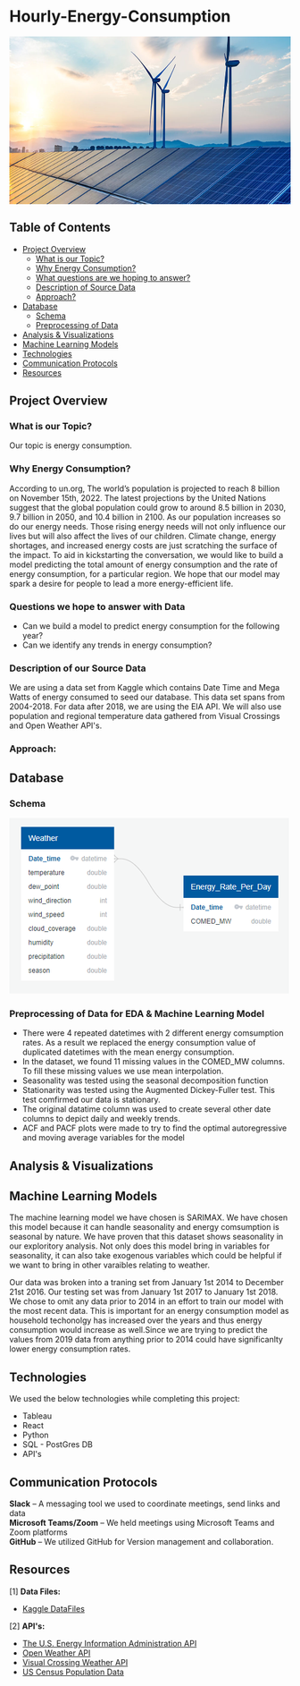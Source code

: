# Hourly-Energy-Consumption
<img src="Resources/Static/Images/energy.jpg" align="center" height="300" width="1200">


## Table of Contents
- [Project Overview](#ProjectOverview)
  * [What is our Topic?](#WhatTopic)
  * [Why Energy Consumption?](#WhyEnergyConsumption)
  * [What questions are we hoping to answer?](#Questions)
  * [Description of Source Data](#DescriptionOfSourceData)
  * [Approach?](#Approach)
- [Database](#Database)
  * [Schema](#DBSchema)
  * [Preprocessing of Data](#Preprocessing)
- [Analysis & Visualizations](#Analysis)
- [Machine Learning Models](#MachineLearningModel)
- [Technologies](#Technologies)
- [Communication Protocols](#CommunicationProtocols)
- [Resources](#Resources)

## <a name="ProjectOverview"></a> Project Overview

### <a name="WhatTopic"></a> What is our Topic? 
Our topic is energy consumption.

### <a name="WhyEnergyConsumption"></a> Why Energy Consumption?
According to un.org, The world’s population is projected to reach 8 billion on November 15th, 2022.  The latest projections by the United Nations suggest that the global population could grow to around 8.5 billion in 2030, 9.7 billion in 2050, and 10.4 billion in 2100.  As our population increases so do our energy needs.  Those rising energy needs will not only influence our lives but will also affect the lives of our children.  Climate change, energy shortages, and increased energy costs are just scratching the surface of the impact.  To aid in kickstarting the conversation, we would like to build a model predicting the total amount of energy consumption and the rate of energy consumption, for a particular region.  We hope that our model may spark a desire for people to lead a more energy-efficient life.

### <a name="Questions"></a> Questions we hope to answer with Data
* Can we build a model to predict energy consumption for the following year?
* Can we identify any trends in energy consumption?

### <a name="DescriptionOfSourceData"></a> Description of our Source Data
We are using a data set from Kaggle which contains Date Time and Mega Watts of energy consumed to seed our database.  This data set spans from 2004-2018.  For data after 2018, we are using the EIA API.  We will also use population and regional temperature data gathered from Visual Crossings and Open Weather API's.

### <a name="Approach"></a> Approach:

## <a name="Database"></a> Database

### <a name="DBSchema"></a> Schema
<img src="Resources/Static/Images/Updated_Schema_Seg_2.png">

### <a name="Preprocessing"></a> Preprocessing of Data for EDA & Machine Learning Model
* There were 4 repeated datetimes with 2 different energy comsumption rates. As a result we replaced the energy consumption value of duplicated datetimes with the mean energy consumption. 
* In the dataset, we found 11 missing values in the COMED_MW columns. To fill these missing values we use mean interpolation.
* Seasonality  was tested using the seasonal decomposition function 
* Stationarity was tested using the  Augmented Dickey-Fuller test. This test comfirmed our data is stationary. 
* The original datatime column was used to create several other date columns to depict daily and weekly trends. 
* ACF and PACF plots were made to try to find the optimal autoregressive and moving average variables for the model

## <a name="Analysis"></a> Analysis & Visualizations

## <a name="MachineLearningModel"></a> Machine Learning Models
 The machine learning model we have chosen is SARIMAX. We have chosen this model because it can handle seasonality and energy comsumption is seasonal by nature. We have proven that this dataset shows seasonality in our exploritory analysis. Not only does this model bring in variables for seasonality, it can also take exogenous variables which could be helpful if we want to bring in other varaibles relating to weather. 
 
 Our data was broken into a traning set from January 1st 2014 to December 21st 2016. Our testing set was from January 1st 2017 to January 1st 2018. We chose to omit any data prior to 2014 in an effort to train our model with the most recent data. This is important for an energy consumption model as household techonolgy has increased over the years and thus energy consumption would increase as well.Since we are trying to predict the values from 2019 data from anything prior to 2014 could have significanlty lower energy consumption rates. 
## <a name="Technologies"></a> Technologies

We used the below technologies while completing this project:

- Tableau
- React
- Python
- SQL - PostGres DB
- API's

## <a name="CommunicationProtocols"></a> Communication Protocols

**Slack** – A messaging tool we used to coordinate meetings, send links and data <br>
**Microsoft Teams/Zoom** – We held meetings using Microsoft Teams and Zoom platforms <br>
**GitHub** – We utilized GitHub for Version management and collaboration. <br>

## <a name="Resources"></a> Resources

[1] **Data Files:** <br>
- [Kaggle DataFiles](Resources/DataFiles) <br>

[2] **API's:** <br>
- [The U.S. Energy Information Administration API](https://www.eia.gov/opendata/)
- [Open Weather API](https://openweathermap.org/api) <br>
- [Visual Crossing Weather API](https://www.visualcrossing.com/weather-api) <br>
- [US Census Population Data](https://www.census.gov/data/developers/data-sets/popest-popproj/popest.html) <br>
